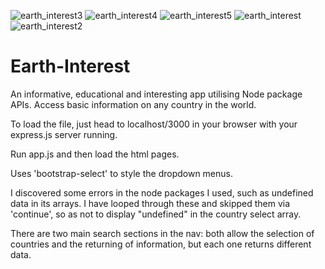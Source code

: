 ![earth_interest3](https://user-images.githubusercontent.com/68791163/135515062-ca6d554e-5679-46d9-bcfd-92f5782515e2.PNG)
![earth_interest4](https://user-images.githubusercontent.com/68791163/135515067-2b353b88-ffc8-4e68-bd33-22626675dd46.PNG)
![earth_interest5](https://user-images.githubusercontent.com/68791163/135515070-c5ae4400-0b63-46e6-abed-6337a1f34f9d.PNG)
![earth_interest](https://user-images.githubusercontent.com/68791163/135515075-4ed06cef-dbff-4038-b70b-b6f648c162fa.PNG)
![earth_interest2](https://user-images.githubusercontent.com/68791163/135515078-dd814c17-0cf1-429a-8500-55a62f6e8261.PNG)


# Earth-Interest
An informative, educational and interesting app utilising Node package APIs. Access basic information on any country in the world.

To load the file, just head to localhost/3000 in your browser with your express.js server running.

Run app.js and then load the html pages.

Uses 'bootstrap-select' to style the dropdown menus.

I discovered some errors in the node packages I used, such as undefined data in its arrays. 
I have looped through these and skipped them via 'continue', so as not to display "undefined" in the country select array.

There are two main search sections in the nav: both allow the selection of countries and the returning of information, but each one returns different data.
